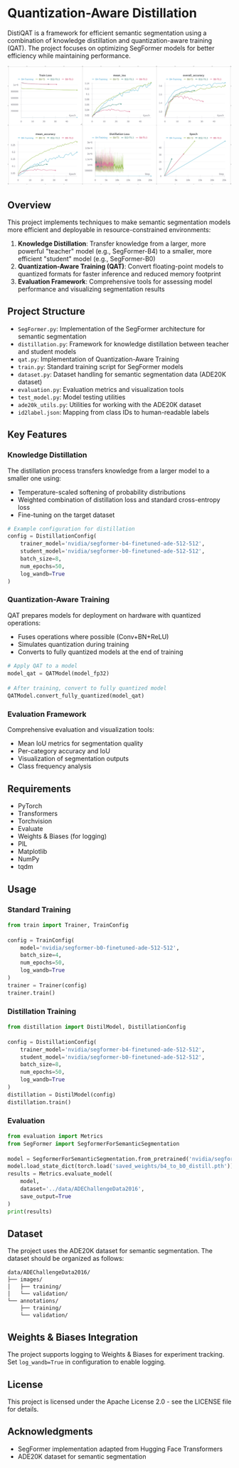 # Quantization-Aware Distillation

DistiQAT is a framework for efficient semantic segmentation using a combination of knowledge distillation and quantization-aware training (QAT). The project focuses on optimizing SegFormer models for better efficiency while maintaining performance.

![Training Report](wandb.png)

## Overview

This project implements techniques to make semantic segmentation models more efficient and deployable in resource-constrained environments:

1. **Knowledge Distillation**: Transfer knowledge from a larger, more powerful "teacher" model (e.g., SegFormer-B4) to a smaller, more efficient "student" model (e.g., SegFormer-B0)
2. **Quantization-Aware Training (QAT)**: Convert floating-point models to quantized formats for faster inference and reduced memory footprint
3. **Evaluation Framework**: Comprehensive tools for assessing model performance and visualizing segmentation results

## Project Structure

- `SegFormer.py`: Implementation of the SegFormer architecture for semantic segmentation
- `distillation.py`: Framework for knowledge distillation between teacher and student models
- `qat.py`: Implementation of Quantization-Aware Training
- `train.py`: Standard training script for SegFormer models
- `dataset.py`: Dataset handling for semantic segmentation data (ADE20K dataset)
- `evaluation.py`: Evaluation metrics and visualization tools
- `test_model.py`: Model testing utilities
- `ade20k_utils.py`: Utilities for working with the ADE20K dataset
- `id2label.json`: Mapping from class IDs to human-readable labels

## Key Features

### Knowledge Distillation

The distillation process transfers knowledge from a larger model to a smaller one using:
- Temperature-scaled softening of probability distributions
- Weighted combination of distillation loss and standard cross-entropy loss
- Fine-tuning on the target dataset

```python
# Example configuration for distillation
config = DistillationConfig(
    trainer_model='nvidia/segformer-b4-finetuned-ade-512-512',
    student_model='nvidia/segformer-b0-finetuned-ade-512-512',
    batch_size=8,
    num_epochs=50,
    log_wandb=True
)
```

### Quantization-Aware Training

QAT prepares models for deployment on hardware with quantized operations:
- Fuses operations where possible (Conv+BN+ReLU)
- Simulates quantization during training
- Converts to fully quantized models at the end of training

```python
# Apply QAT to a model
model_qat = QATModel(model_fp32)

# After training, convert to fully quantized model
QATModel.convert_fully_quantized(model_qat)
```

### Evaluation Framework

Comprehensive evaluation and visualization tools:
- Mean IoU metrics for segmentation quality
- Per-category accuracy and IoU
- Visualization of segmentation outputs
- Class frequency analysis

## Requirements

- PyTorch
- Transformers
- Torchvision
- Evaluate
- Weights & Biases (for logging)
- PIL
- Matplotlib
- NumPy
- tqdm

## Usage

### Standard Training

```python
from train import Trainer, TrainConfig

config = TrainConfig(
    model='nvidia/segformer-b0-finetuned-ade-512-512',
    batch_size=4, 
    num_epochs=50, 
    log_wandb=True
)
trainer = Trainer(config)
trainer.train()
```

### Distillation Training

```python
from distillation import DistilModel, DistillationConfig

config = DistillationConfig(
    trainer_model='nvidia/segformer-b4-finetuned-ade-512-512',
    student_model='nvidia/segformer-b0-finetuned-ade-512-512',
    batch_size=8, 
    num_epochs=50, 
    log_wandb=True
)
distillation = DistilModel(config)
distillation.train()
```

### Evaluation

```python
from evaluation import Metrics
from SegFormer import SegformerForSemanticSegmentation

model = SegformerForSemanticSegmentation.from_pretrained('nvidia/segformer-b0-finetuned-ade-512-512')
model.load_state_dict(torch.load('saved_weights/b4_to_b0_distill.pth'))
results = Metrics.evaluate_model(
    model, 
    dataset='../data/ADEChallengeData2016', 
    save_output=True
)
print(results)
```

## Dataset

The project uses the ADE20K dataset for semantic segmentation. The dataset should be organized as follows:

```
data/ADEChallengeData2016/
├── images/
│   ├── training/
│   └── validation/
└── annotations/
    ├── training/
    └── validation/
```

## Weights & Biases Integration

The project supports logging to Weights & Biases for experiment tracking. Set `log_wandb=True` in configuration to enable logging.

## License

This project is licensed under the Apache License 2.0 - see the LICENSE file for details.

## Acknowledgments

- SegFormer implementation adapted from Hugging Face Transformers
- ADE20K dataset for semantic segmentation
